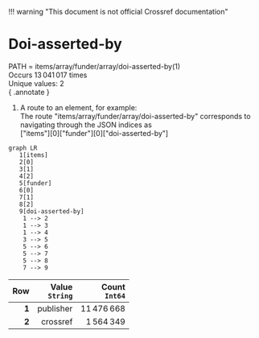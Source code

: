 !!! warning "This document is not official Crossref documentation"
# Doi-asserted-by
PATH = items/array/funder/array/doi-asserted-by(1)  
Occurs 13 041 017 times  
Unique values: 2  
{ .annotate }

1. A route to an element, for example:  
   The route "items/array/funder/array/doi-asserted-by" corresponds to navigating through the JSON indices as  
   ["items"][0]["funder"][0]["doi-asserted-by"]  

```mermaid
graph LR
   1[items]
   2[0]
   3[1]
   4[2]
   5[funder]
   6[0]
   7[1]
   8[2]
   9[doi-asserted-by]
    1 --> 2
    1 --> 3
    1 --> 4
    3 --> 5
    5 --> 6
    5 --> 7
    5 --> 8
    7 --> 9
```

| **Row** | **Value**<br>`String` | **Count**<br>`Int64` |
|--------:|----------------------:|---------------------:|
| **1**   | publisher             | 11 476 668           |
| **2**   | crossref              | 1 564 349            |

